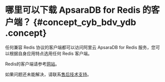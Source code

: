 # 哪里可以下载 ApsaraDB for Redis 的客户端？ {#concept_cyb_bdv_ydb .concept}

任何兼容 Redis 协议的客户端都可以访问阿里云 ApsaraDB for Redis 服务，您可以根据自身应用特点选用任何 Redis 客户端。

Redis的客户端请参考[网站](http://redis.io/clients)。

如果问题还未能解决，请联系[售后技术支持](https://selfservice.console.aliyun.com/ticket/createIndex.htm?spm=0.0.0.0.tygOkJ)。

